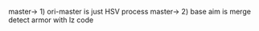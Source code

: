 master-> 1) ori-master is just HSV process
master-> 2) base aim is merge detect armor with lz code

